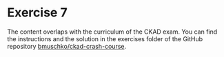 # Exercise 7

The content overlaps with the curriculum of the CKAD exam. You can find the instructions and the solution in the exercises folder of the GitHub repository [bmuschko/ckad-crash-course](https://github.com/bmuschko/ckad-crash-course/blob/master/exercises/17-pod-probes/instructions.md).
